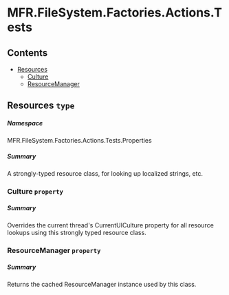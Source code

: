 <a name='assembly'></a>
# MFR.FileSystem.Factories.Actions.Tests

## Contents

- [Resources](#T-MFR.FileSystem.Factories.Actions.Tests-Properties-Resources 'MFR.FileSystem.Factories.Actions.Tests.Properties.Resources')
  - [Culture](#P-MFR.FileSystem.Factories.Actions.Tests-Properties-Resources-Culture 'MFR.FileSystem.Factories.Actions.Tests.Properties.Resources.Culture')
  - [ResourceManager](#P-MFR.FileSystem.Factories.Actions.Tests-Properties-Resources-ResourceManager 'MFR.FileSystem.Factories.Actions.Tests.Properties.Resources.ResourceManager')

<a name='T-MFR.FileSystem.Factories.Actions.Tests-Properties-Resources'></a>
## Resources `type`

##### Namespace

MFR.FileSystem.Factories.Actions.Tests.Properties

##### Summary

A strongly-typed resource class, for looking up localized strings, etc.

<a name='P-MFR.FileSystem.Factories.Actions.Tests-Properties-Resources-Culture'></a>
### Culture `property`

##### Summary

Overrides the current thread's CurrentUICulture property for all
  resource lookups using this strongly typed resource class.

<a name='P-MFR.FileSystem.Factories.Actions.Tests-Properties-Resources-ResourceManager'></a>
### ResourceManager `property`

##### Summary

Returns the cached ResourceManager instance used by this class.
